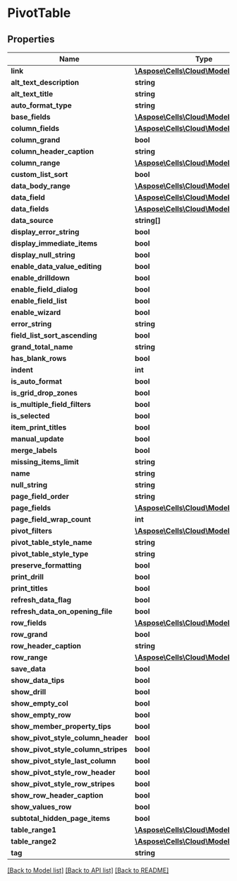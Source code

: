 # PivotTable

## Properties
Name | Type | Description | Notes
------------ | ------------- | ------------- | -------------
**link** | [**\Aspose\Cells\Cloud\Model\Link**](Link.md) |  | [optional] 
**alt_text_description** | **string** |  | [optional] 
**alt_text_title** | **string** |  | [optional] 
**auto_format_type** | **string** |  | [optional] 
**base_fields** | [**\Aspose\Cells\Cloud\Model\PivotField[]**](PivotField.md) |  | [optional] 
**column_fields** | [**\Aspose\Cells\Cloud\Model\PivotField[]**](PivotField.md) |  | [optional] 
**column_grand** | **bool** |  | [optional] 
**column_header_caption** | **string** |  | [optional] 
**column_range** | [**\Aspose\Cells\Cloud\Model\CellArea**](CellArea.md) |  | [optional] 
**custom_list_sort** | **bool** |  | [optional] 
**data_body_range** | [**\Aspose\Cells\Cloud\Model\CellArea**](CellArea.md) |  | [optional] 
**data_field** | [**\Aspose\Cells\Cloud\Model\PivotField**](PivotField.md) |  | [optional] 
**data_fields** | [**\Aspose\Cells\Cloud\Model\PivotField[]**](PivotField.md) |  | [optional] 
**data_source** | **string[]** |  | [optional] 
**display_error_string** | **bool** |  | [optional] 
**display_immediate_items** | **bool** |  | [optional] 
**display_null_string** | **bool** |  | [optional] 
**enable_data_value_editing** | **bool** |  | [optional] 
**enable_drilldown** | **bool** |  | [optional] 
**enable_field_dialog** | **bool** |  | [optional] 
**enable_field_list** | **bool** |  | [optional] 
**enable_wizard** | **bool** |  | [optional] 
**error_string** | **string** |  | [optional] 
**field_list_sort_ascending** | **bool** |  | [optional] 
**grand_total_name** | **string** |  | [optional] 
**has_blank_rows** | **bool** |  | [optional] 
**indent** | **int** |  | [optional] 
**is_auto_format** | **bool** |  | [optional] 
**is_grid_drop_zones** | **bool** |  | [optional] 
**is_multiple_field_filters** | **bool** |  | [optional] 
**is_selected** | **bool** |  | [optional] 
**item_print_titles** | **bool** |  | [optional] 
**manual_update** | **bool** |  | [optional] 
**merge_labels** | **bool** |  | [optional] 
**missing_items_limit** | **string** |  | [optional] 
**name** | **string** |  | [optional] 
**null_string** | **string** |  | [optional] 
**page_field_order** | **string** |  | [optional] 
**page_fields** | [**\Aspose\Cells\Cloud\Model\PivotField[]**](PivotField.md) |  | [optional] 
**page_field_wrap_count** | **int** |  | [optional] 
**pivot_filters** | [**\Aspose\Cells\Cloud\Model\PivotFilter[]**](PivotFilter.md) |  | [optional] 
**pivot_table_style_name** | **string** |  | [optional] 
**pivot_table_style_type** | **string** |  | [optional] 
**preserve_formatting** | **bool** |  | [optional] 
**print_drill** | **bool** |  | [optional] 
**print_titles** | **bool** |  | [optional] 
**refresh_data_flag** | **bool** |  | [optional] 
**refresh_data_on_opening_file** | **bool** |  | [optional] 
**row_fields** | [**\Aspose\Cells\Cloud\Model\PivotField[]**](PivotField.md) |  | [optional] 
**row_grand** | **bool** |  | [optional] 
**row_header_caption** | **string** |  | [optional] 
**row_range** | [**\Aspose\Cells\Cloud\Model\CellArea**](CellArea.md) |  | [optional] 
**save_data** | **bool** |  | [optional] 
**show_data_tips** | **bool** |  | [optional] 
**show_drill** | **bool** |  | [optional] 
**show_empty_col** | **bool** |  | [optional] 
**show_empty_row** | **bool** |  | [optional] 
**show_member_property_tips** | **bool** |  | [optional] 
**show_pivot_style_column_header** | **bool** |  | [optional] 
**show_pivot_style_column_stripes** | **bool** |  | [optional] 
**show_pivot_style_last_column** | **bool** |  | [optional] 
**show_pivot_style_row_header** | **bool** |  | [optional] 
**show_pivot_style_row_stripes** | **bool** |  | [optional] 
**show_row_header_caption** | **bool** |  | [optional] 
**show_values_row** | **bool** |  | [optional] 
**subtotal_hidden_page_items** | **bool** |  | [optional] 
**table_range1** | [**\Aspose\Cells\Cloud\Model\CellArea**](CellArea.md) |  | [optional] 
**table_range2** | [**\Aspose\Cells\Cloud\Model\CellArea**](CellArea.md) |  | [optional] 
**tag** | **string** |  | [optional] 

[[Back to Model list]](../README.md#documentation-for-models) [[Back to API list]](../README.md#documentation-for-api-endpoints) [[Back to README]](../README.md)


